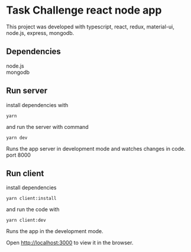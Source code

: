 # Task Challenge react node app

This project was developed with typescript, react, redux, material-ui, node.js, express, mongodb.

## Dependencies

node.js  
mongodb  

## Run server
  
install dependencies with 
  

`yarn`


  
and run the server with command
  

`yarn dev`

  
Runs the app server in development mode and watches changes in code.
port 8000
  

## Run client
install dependencies

`yarn client:install`


and run the code with

`yarn client:dev`

  

Runs the app in the development mode.

Open [http://localhost:3000](http://localhost:3000) to view it in the browser.

  
